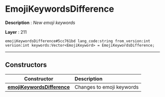 # EmojiKeywordsDifference

**Description** : *New emoji keywords*

**Layer** : 211

```tl
emojiKeywordsDifference#5cc761bd lang_code:string from_version:int version:int keywords:Vector<EmojiKeyword> = EmojiKeywordsDifference;
```

---

## Constructors

| Constructor | Description |
| :---: | :--- |
| [**emojiKeywordsDifference**](constructor/emojiKeywordsDifference) | Changes to emoji keywords |